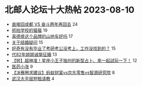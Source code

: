 # 北邮人论坛十大热帖 2023-08-10

- [直接回成都 VS 奋斗两年再回去](https://bbs.byr.cn/article/Job/2144049) 24
- [抓拍学校的猫猫](https://bbs.byr.cn/article/Picture/3347381) 19
- [喜德盛这个品牌的山地车好吗](https://bbs.byr.cn/article/Cycling/174282) 17
- [关于结婚疑问](https://bbs.byr.cn/article/Feeling/3202954) 15
- [好奇有没有毕业了考研考公没考上，工作没找到的？](https://bbs.byr.cn/article/Talking/6398153) 15
- [代82年姐姐诚挚征婚](https://bbs.byr.cn/article/Friends/2043725) 13
- [【转】超神准！星座小王子独创的新型占卜、來一起試玩一下！](https://bbs.byr.cn/article/Constellations/326533) 12
- [医药小涨](https://bbs.byr.cn/article/Financial/83337) 9
- [【决赛圈求建议】蚂蚁财富vs京东零售vs智源研究院](https://bbs.byr.cn/article/WorkLife/1203386) 8
- [武汉大平层短租请教](https://bbs.byr.cn/article/Hubei/398272) 4


